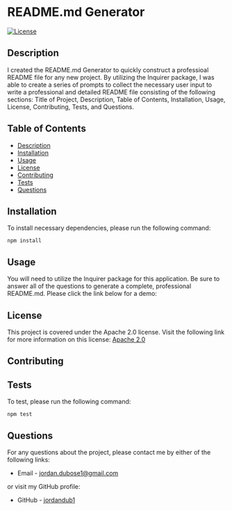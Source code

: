 # README.md Generator

  [![License](https://img.shields.io/badge/License-Apache%202.0-blue.svg)](https://opensource.org/licenses/Apache-2.0)

  ## Description
  I created the README.md Generator to quickly construct a professioal README file for any new project. By utilizing the Inquirer package, I was able to create a series of prompts to collect the necessary user input to write a professional and detailed README file consisting of the following sections: Title of Project, Description, Table of Contents, Installation, Usage, License, Contributing, Tests, and Questions. 

  ## Table of Contents

  * [Description](#description)
  * [Installation](#installation)
  * [Usage](#usage)
  * [License](#license)
  * [Contributing](#contributing)
  * [Tests](#tests)
  * [Questions](#questions)
  
  ## Installation

  To install necessary dependencies, please run the following command:
  ```
  npm install
  ```

  ## Usage
  You will need to utilize the Inquirer package for this application. Be sure to answer all of the questions to generate a complete, professional README.md. Please click the link below for a demo: 
  ## License
  This project is covered under the Apache 2.0 license. Visit the following link for more information on this license: [Apache 2.0](https://opensource.org/licenses/Apache-2.0)

  ## Contributing
  

  ## Tests
  To test, please run the following command:
  ```
  npm test
  ```

  ## Questions
  For any questions about the project, please contact me by either of the following links:
  
  * Email - jordan.dubose1@gmail.com 
  
  or visit my GitHub profile:
  
  * GitHub - [jordandub1](https://github.com/jordandub1)
